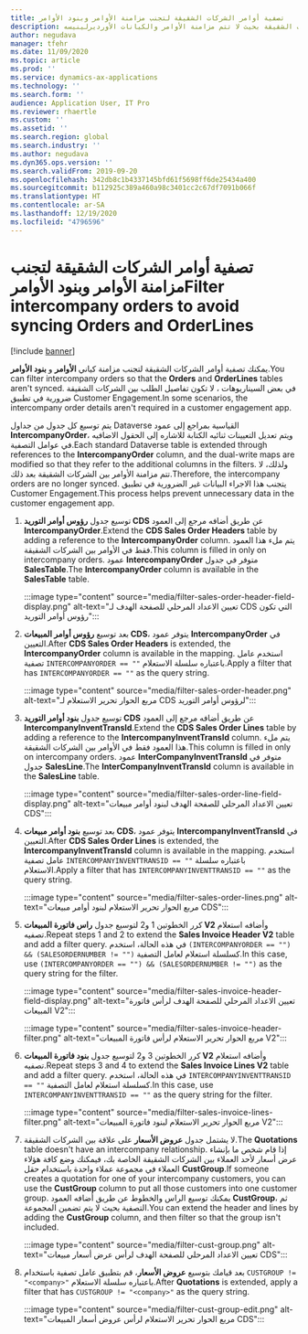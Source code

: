 ```yaml
---
title: تصفية أوامر الشركات الشقيقة لتجنب مزامنة الأوامر وبنود الأوامر
description: يوضح هذا الموضوع كيفيه تصفيه الأوامر بين الشركات الشقيقة بحيث لا تتم مزامنة الأوامر والكيانات الأورديرلينيسه.
author: negudava
manager: tfehr
ms.date: 11/09/2020
ms.topic: article
ms.prod: ''
ms.service: dynamics-ax-applications
ms.technology: ''
ms.search.form: ''
audience: Application User, IT Pro
ms.reviewer: rhaertle
ms.custom: ''
ms.assetid: ''
ms.search.region: global
ms.search.industry: ''
ms.author: negudava
ms.dyn365.ops.version: ''
ms.search.validFrom: 2019-09-20
ms.openlocfilehash: 342db8c1b4337145bfd61f5698ff6de25434a400
ms.sourcegitcommit: b112925c389a460a98c3401cc2c67df7091b066f
ms.translationtype: HT
ms.contentlocale: ar-SA
ms.lasthandoff: 12/19/2020
ms.locfileid: "4796596"
---
```

# <a name="filter-intercompany-orders-to-avoid-syncing-orders-and-orderlines"></a><span data-ttu-id="80b60-103">تصفية أوامر الشركات الشقيقة لتجنب مزامنة الأوامر وبنود الأوامر</span><span class="sxs-lookup"><span data-stu-id="80b60-103">Filter intercompany orders to avoid syncing Orders and OrderLines</span></span>

[!include [banner](../../includes/banner.md)]

<span data-ttu-id="80b60-104">يمكنك تصفية أوامر الشركات الشقيقة لتجنب مزامنة كياني **الأوامر** و **بنود الأوامر**.</span><span class="sxs-lookup"><span data-stu-id="80b60-104">You can filter intercompany orders so that the **Orders** and **OrderLines** tables aren't synced.</span></span> <span data-ttu-id="80b60-105">في بعض السيناريوهات ، لا تكون تفاصيل الطلب بين الشركات الشقيقة ضرورية في تطبيق Customer Engagement.</span><span class="sxs-lookup"><span data-stu-id="80b60-105">In some scenarios, the intercompany order details aren't required in a customer engagement app.</span></span>

<span data-ttu-id="80b60-106">يتم توسيع كل جدول من جداول Dataverse القياسية بمراجع إلى عمود **IntercompanyOrder**، ويتم تعديل التعيينات ثنائيه الكتابة للاشاره إلى الحقول الاضافيه في عوامل التصفية.</span><span class="sxs-lookup"><span data-stu-id="80b60-106">Each standard Dataverse table is extended through references to the **IntercompanyOrder** column, and the dual-write maps are modified so that they refer to the additional columns in the filters.</span></span> <span data-ttu-id="80b60-107">ولذلك، لا تتم مزامنة الأوامر بين الشركات الشقيقة بعد ذلك.</span><span class="sxs-lookup"><span data-stu-id="80b60-107">Therefore, the intercompany orders are no longer synced.</span></span> <span data-ttu-id="80b60-108">يتجنب هذا الاجراء البيانات غير الضرورية في تطبيق Customer Engagement.</span><span class="sxs-lookup"><span data-stu-id="80b60-108">This process helps prevent unnecessary data in the customer engagement app.</span></span>

1. <span data-ttu-id="80b60-109">توسيع جدول **رؤوس أوامر التوريد CDS** عن طريق أضافه مرجع إلى العمود **IntercompanyOrder**.</span><span class="sxs-lookup"><span data-stu-id="80b60-109">Extend the **CDS Sales Order Headers** table by adding a reference to the **IntercompanyOrder** column.</span></span> <span data-ttu-id="80b60-110">يتم ملء هذا العمود فقط في الأوامر بين الشركات الشقيقة.</span><span class="sxs-lookup"><span data-stu-id="80b60-110">This column is filled in only on intercompany orders.</span></span> <span data-ttu-id="80b60-111">عمود **IntercompanyOrder** متوفر في جدول **SalesTable**.</span><span class="sxs-lookup"><span data-stu-id="80b60-111">The **IntercompanyOrder** column is available in the **SalesTable** table.</span></span>

    :::image type="content" source="media/filter-sales-order-header-field-display.png" alt-text="تعيين الاعداد المرحلي للصفحة الهدف لـ CDS التي تكون رؤوس أوامر التوريد":::

2. <span data-ttu-id="80b60-113">بعد توسيع **رؤوس أوامر المبيعات CDS‬**، يتوفر عمود **IntercompanyOrder** في التعيين.</span><span class="sxs-lookup"><span data-stu-id="80b60-113">After **CDS Sales Order Headers** is extended, the **IntercompanyOrder** column is available in the mapping.</span></span> <span data-ttu-id="80b60-114">استخدم عامل تصفية `INTERCOMPANYORDER == ""` باعتباره سلسلة الاستعلام.</span><span class="sxs-lookup"><span data-stu-id="80b60-114">Apply a filter that has `INTERCOMPANYORDER == ""` as the query string.</span></span>

    :::image type="content" source="media/filter-sales-order-header.png" alt-text="مربع الحوار تحرير الاستعلام لـ CDS لرؤوس أوامر التوريد":::

3. <span data-ttu-id="80b60-116">توسيع جدول **بنود أوامر التوريد CDS** عن طريق أضافه مرجع إلى العمود **IntercompanyInventTransId**.</span><span class="sxs-lookup"><span data-stu-id="80b60-116">Extend the **CDS Sales Order Lines** table by adding a reference to the **IntercompanyInventTransId** column.</span></span> <span data-ttu-id="80b60-117">يتم ملء هذا العمود فقط في الأوامر بين الشركات الشقيقة.</span><span class="sxs-lookup"><span data-stu-id="80b60-117">This column is filled in only on intercompany orders.</span></span> <span data-ttu-id="80b60-118">عمود **InterCompanyInventTransId** متوفر في جدول **SalesLine**.</span><span class="sxs-lookup"><span data-stu-id="80b60-118">The **InterCompanyInventTransId** column is available in the **SalesLine** table.</span></span>

    :::image type="content" source="media/filter-sales-order-line-field-display.png" alt-text="تعيين الاعداد المرحلي للصفحة الهدف لبنود أوامر مبيعات CDS":::

4. <span data-ttu-id="80b60-120">بعد توسيع **بنود أوامر مبيعات CDS‬**، يتوفر عمود **IntercompanyInventTransId** في التعيين.</span><span class="sxs-lookup"><span data-stu-id="80b60-120">After **CDS Sales Order Lines** is extended, the **IntercompanyInventTransId** column is available in the mapping.</span></span> <span data-ttu-id="80b60-121">استخدم عامل تصفية `INTERCOMPANYINVENTTRANSID == ""` باعتباره سلسلة الاستعلام.</span><span class="sxs-lookup"><span data-stu-id="80b60-121">Apply a filter that has `INTERCOMPANYINVENTTRANSID == ""` as the query string.</span></span>

    :::image type="content" source="media/filter-sales-order-lines.png" alt-text="مربع الحوار تحرير الاستعلام لبنود أوامر مبيعات CDS":::

5. <span data-ttu-id="80b60-123">كرر الخطوتين 1 و2 لتوسيع جدول **راس فاتورة المبيعات V2** وأضافه استعلام تصفيه.</span><span class="sxs-lookup"><span data-stu-id="80b60-123">Repeat steps 1 and 2 to extend the **Sales Invoice Header V2** table and add a filter query.</span></span> <span data-ttu-id="80b60-124">في هذه الحالة، استخدم `(INTERCOMPANYORDER == "") && (SALESORDERNUMBER != "")` كسلسلة استعلام لعامل التصفية.</span><span class="sxs-lookup"><span data-stu-id="80b60-124">In this case, use `(INTERCOMPANYORDER == "") && (SALESORDERNUMBER != "")` as the query string for the filter.</span></span>

    :::image type="content" source="media/filter-sales-invoice-header-field-display.png" alt-text="تعيين الاعداد المرحلي للصفحة الهدف لرأس فاتورة المبيعات V2":::

    :::image type="content" source="media/filter-sales-invoice-header-filter.png" alt-text="مربع الحوار تحرير الاستعلام لرأس فاتورة المبيعات V2":::

6. <span data-ttu-id="80b60-127">كرر الخطوتين 3 و2 لتوسيع جدول **بنود فاتورة المبيعات V2** وأضافه استعلام تصفيه.</span><span class="sxs-lookup"><span data-stu-id="80b60-127">Repeat steps 3 and 4 to extend the **Sales Invoice Lines V2** table and add a filter query.</span></span> <span data-ttu-id="80b60-128">في هذه الحالة، استخدم `INTERCOMPANYINVENTTRANSID == ""` كسلسلة استعلام لعامل التصفية.</span><span class="sxs-lookup"><span data-stu-id="80b60-128">In this case, use `INTERCOMPANYINVENTTRANSID == ""` as the query string for the filter.</span></span>

    :::image type="content" source="media/filter-sales-invoice-lines-filter.png" alt-text="مربع الحوار تحرير الاستعلام لبنود فاتورة المبيعات V2":::

7. <span data-ttu-id="80b60-130">لا يشتمل جدول **عروض الأسعار** على علاقة بين الشركات الشقيقة.</span><span class="sxs-lookup"><span data-stu-id="80b60-130">The **Quotations** table doesn't have an intercompany relationship.</span></span> <span data-ttu-id="80b60-131">إذا قام شخص ما بإنشاء عرض أسعار لأحد العملاء بين الشركات الشقيقة الخاصة بك، فيمكنك وضع كافة هؤلاء العملاء في مجموعة عملاء واحدة باستخدام حقل **CustGroup**.</span><span class="sxs-lookup"><span data-stu-id="80b60-131">If someone creates a quotation for one of your intercompany customers, you can use the **CustGroup** column to put all those customers into one customer group.</span></span> <span data-ttu-id="80b60-132">يمكنك توسيع الراس والخطوط عن طريق أضافه العمود **CustGroup**، ثم التصفية بحيث لا يتم تضمين المجموعة.</span><span class="sxs-lookup"><span data-stu-id="80b60-132">You can extend the header and lines by adding the **CustGroup** column, and then filter so that the group isn't included.</span></span>

    :::image type="content" source="media/filter-cust-group.png" alt-text="تعيين الاعداد المرحلي للصفحة الهدف لرأس عرض أسعار مبيعات CDS":::

8. <span data-ttu-id="80b60-134">بعد قيامك بتوسيع **عروض الأسعار**، قم بتطبيق عامل تصفية باستخدام `CUSTGROUP != "<company>"` باعتباره سلسلة الاستعلام.</span><span class="sxs-lookup"><span data-stu-id="80b60-134">After **Quotations** is extended, apply a filter that has `CUSTGROUP != "<company>"` as the query string.</span></span>

    :::image type="content" source="media/filter-cust-group-edit.png" alt-text="مربع الحوار تحرير الاستعلام لرأس عروض أسعار المبيعات CDS":::
